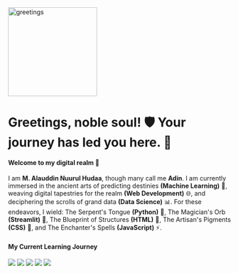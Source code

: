 <img src="img/knight.gif" alt="greetings" width="200">

# Greetings, noble soul! 🛡️ Your journey has led you here. 👋

<!--
**adinnhd/adinnhd** is a ✨ _special_ ✨ repository because its `README.md` (this file) appears on your GitHub profile.

Here are some ideas to get you started:

- 🔭 I’m currently working on ...
- 🌱 I’m currently learning ...
- 👯 I’m looking to collaborate on ...
- 🤔 I’m looking for help with ...
- 💬 Ask me about ...
- 📫 How to reach me: ...
- 😄 Pronouns: ...
- ⚡ Fun fact: ...
-->
#### Welcome to my digital realm 🏰 
I am **M. Alauddin Nuurul Hudaa**, though many call me **Adin**.
I am currently immersed in the ancient arts of predicting destinies **(Machine Learning)** 🤖, weaving digital tapestries for the realm **(Web Development)** 🌐, and deciphering the scrolls of grand data **(Data Science)** 📊. For these endeavors, I wield: The Serpent's Tongue **(Python)** 🐍, The Magician's Orb **(Streamlit)** 🚀, The Blueprint of Structures **(HTML)** 📝, The Artisan's Pigments **(CSS)** 🎨, and The Enchanter's Spells **(JavaScript)** ⚡.

#### My Current Learning Journey
<img src="https://img.shields.io/badge/HTML5-E34F26?style=for-the-badge&logo=html5&logoColor=white" />
<img src="https://img.shields.io/badge/CSS3-1572B6?style=for-the-badge&logo=css3&logoColor=white" />
<img src="https://img.shields.io/badge/JavaScript-323330?style=for-the-badge&logo=javascript&logoColor=F7DF1E" />
<img src="https://img.shields.io/badge/Python-FFD43B?style=for-the-badge&logo=python&logoColor=blue" />
<img src="https://img.shields.io/badge/Streamlit-FF4B4B?style=for-the-badge&logo=Streamlit&logoColor=white" />